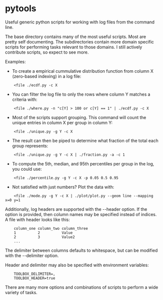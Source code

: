 pytools
=============
Useful generic python scripts for working with log files from the command line.

The base directory contains many of the most useful scripts. Most are pretty self documenting. The subdirectories contain more domain specific scripts for performing tasks relevant to those domains. I still actively contribute scripts, so expect to see more.

Examples:
* To create a empirical cummulative distribution function from column X (zero-based indexing) in a log file:
```
	<file ./ecdf.py -c X
```
* You can filter the log file to only the rows where column Y matches a criteria with:
```
	<file ./where.py -n "c[Y] > 100 or c[Y] == 1" | ./ecdf.py -c X
```
* Most of the scripts support grouping. This command will count the unique entries in column X per group in column Y:
```
	<file ./unique.py -g Y -c X
```
* The result can then be piped to determine what fraction of the total each group represents:
```
	<file ./unique.py -g Y -c X | ./fraction.py -a -c 1
```
* To compute the 5th, median, and 95th percentiles per group in the log, you could use:
```
	<file ./percentile.py -g Y -c X -p 0.05 0.5 0.95
```
* Not satisfied with just numbers? Plot the data with:
```
	<file ./mode.py -g Y -c X | ./plot/plot.py --geom line --mapping x=0 y=1
```

Additionally, log headers are supported with the --header option. If the option is provided, then column names may be specified instead of indices.
A file with header looks like this:
```
	column_one column_two column_three
	1          2          Value
	2          3          Value2
	...
```
The delimiter between columns defaults to whitespace, but can be modified with the --delimiter option. 

Header and delimiter may also be specified with environment variables:
```
	TOOLBOX_DELIMITER=,
	TOOLBOX_HEADER=true
```

There are many more options and combinations of scripts to perform a wide variety of tasks.

